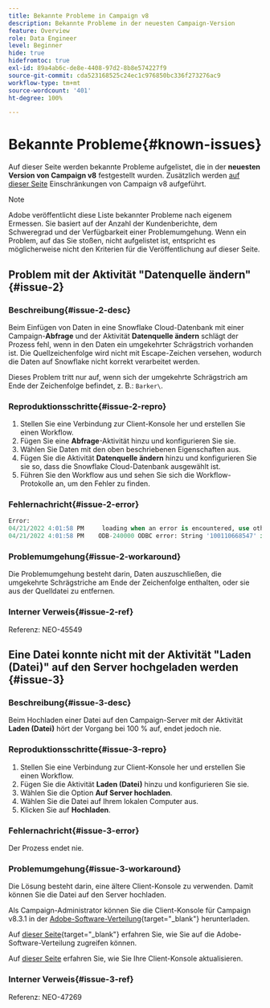```yaml
---
title: Bekannte Probleme in Campaign v8
description: Bekannte Probleme in der neuesten Campaign-Version
feature: Overview
role: Data Engineer
level: Beginner
hide: true
hidefromtoc: true
exl-id: 89a4ab6c-de8e-4408-97d2-8b8e574227f9
source-git-commit: cda523168525c24ec1c976850bc336f273276ac9
workflow-type: tm+mt
source-wordcount: '401'
ht-degree: 100%

---
```


# Bekannte Probleme{#known-issues}

Auf dieser Seite werden bekannte Probleme aufgelistet, die in der **neuesten Version von Campaign v8** festgestellt wurden. Zusätzlich werden [auf dieser Seite](ac-guardrails.md) Einschränkungen von Campaign v8 aufgeführt.


>[!NOTE]
>
>Adobe veröffentlicht diese Liste bekannter Probleme nach eigenem Ermessen. Sie basiert auf der Anzahl der Kundenberichte, dem Schweregrad und der Verfügbarkeit einer Problemumgehung. Wenn ein Problem, auf das Sie stoßen, nicht aufgelistet ist, entspricht es möglicherweise nicht den Kriterien für die Veröffentlichung auf dieser Seite.

<!--
## Change Data Source activity issue #1 {#issue-1}

### Description{#issue-1-desc}

The **Change Data Source** activity is failing when transfering data from Campaign local database to Snowflake cloud database. When switching directions, the activity can generate issues.

### Reproduction steps{#issue-1-repro}

1. Connect to the client console and create a workflow.
1. Add a **Query** activity and a **Change Data Source** activity.
1. Define a query on the **email**, which is a string.
1. Run the workflow and right-click the transition to view the population: the email records are displayed replaced by `****`.
1. Check the workflow logs: the **Change Data Source** activity interprets these records as numeric values.

### Error message{#issue-1-error}

```sql
04/13/2022 10:00:18 AM              Executing change data source 'Ok' (step 'Change Data Source')
04/13/2022 10:00:18 AM              Starting 1 connection(s) on pool 'nms:extAccount:ffda tractorsupply_mkt_stage8' (Snowflake, server='adobe-acc_tractorsupply_us_west_2_aws.snowflakecomputing.com', login='tractorsupply_stage8_MKT:tractorsupply_stage8')
04/13/2022 10:00:26 AM              ODB-240000 ODBC error: {*}Numeric value '{*}******{*}{{*}}' is not recognized\{*}   File 'wkf1285541_13_1_0_47504750#458318uploadPart0.chunk.gz', line 1, character 10140   Row 279, column "WKF1285541_13_1_0"["BICUST_ID":1]   If you would like to continue loading when a
04/13/2022 10:00:26 AM              n error is encountered, use other values such as 'SKIP_FILE' or 'CONTINUE' for the ON_ERROR option. For more information on loading options, please run 'info loading_data' in a SQL client. SQLState: 22018
04/13/2022 10:00:26 AM              WDB-200001 SQL statement 'COPY INTO wkf1285541_13_1_0 (SACTIVE, SADDRESS1, SADDRESS2, BICUST_ID, SEMAIL) FROM ( SELECT $1, $2, $3, $4, $5 FROM $$@BULK_wkf1285541_13_1_0$$) FILE_FORMAT = ( TYPE = CSV RECORD_DELIMITER = '\x02' FIELD_DELIMITER = '\x01' FIEL
04/13/2022 10:00:26 AM              D_OPTIONALLY_ENCLOSED_BY = 'NONE') ON_ERROR = ABORT_STATEMENT PURGE = TRUE' could not be executed.
```

### Workaround{#issue-1-workaround}

To have the data transfered from Snowflake cloud database to Campaign local database and back to Snowflake, you must use two different **Change Data Source** activities.

### Internal reference{#issue-1-ref}

Reference: NEO-45549 
-->


## Problem mit der Aktivität &quot;Datenquelle ändern&quot; {#issue-2}

### Beschreibung{#issue-2-desc}

Beim Einfügen von Daten in eine Snowflake Cloud-Datenbank mit einer Campaign-**Abfrage** und der Aktivität **Datenquelle ändern** schlägt der Prozess fehl, wenn in den Daten ein umgekehrter Schrägstrich vorhanden ist. Die Quellzeichenfolge wird nicht mit Escape-Zeichen versehen, wodurch die Daten auf Snowflake nicht korrekt verarbeitet werden.

Dieses Problem tritt nur auf, wenn sich der umgekehrte Schrägstrich am Ende der Zeichenfolge befindet, z. B.: `Barker\`.


### Reproduktionsschritte{#issue-2-repro}

1. Stellen Sie eine Verbindung zur Client-Konsole her und erstellen Sie einen Workflow.
1. Fügen Sie eine **Abfrage**-Aktivität hinzu und konfigurieren Sie sie.
1. Wählen Sie Daten mit den oben beschriebenen Eigenschaften aus.
1. Fügen Sie die Aktivität **Datenquelle ändern** hinzu und konfigurieren Sie sie so, dass die Snowflake Cloud-Datenbank ausgewählt ist.
1. Führen Sie den Workflow aus und sehen Sie sich die Workflow-Protokolle an, um den Fehler zu finden.


### Fehlernachricht{#issue-2-error}

```sql
Error:
04/21/2022 4:01:58 PM     loading when an error is encountered, use other values such as 'SKIP_FILE' or 'CONTINUE' for the ON_ERROR option. For more information on loading options, please run 'info loading_data' in a SQL client. SQLState: 22000
04/21/2022 4:01:58 PM    ODB-240000 ODBC error: String '100110668547' is too long and would be truncated   File 'wkf1656797_21_1_3057430574#458516uploadPart0.chunk.gz', line 1, character 0   Row 90058, column "WKF1656797_21_1"["SCARRIER_ROUTE":13]   If you would like to continue
```

### Problemumgehung{#issue-2-workaround}

Die Problemumgehung besteht darin, Daten auszuschließen, die umgekehrte Schrägstriche am Ende der Zeichenfolge enthalten, oder sie aus der Quelldatei zu entfernen.

<!--
As a workaround, export the files with double quotes around the problematic values (like `Barker\`) and include a file format option `FIELD_OPTIONALLY_ENCLOSED_BY = '"'`.
-->

### Interner Verweis{#issue-2-ref}

Referenz: NEO-45549


## Eine Datei konnte nicht mit der Aktivität &quot;Laden (Datei)&quot; auf den Server hochgeladen werden {#issue-3}

### Beschreibung{#issue-3-desc}

Beim Hochladen einer Datei auf den Campaign-Server mit der Aktivität **Laden (Datei)** hört der Vorgang bei 100 % auf, endet jedoch nie.

### Reproduktionsschritte{#issue-3-repro}

1. Stellen Sie eine Verbindung zur Client-Konsole her und erstellen Sie einen Workflow.
1. Fügen Sie die Aktivität **Laden (Datei)** hinzu und konfigurieren Sie sie.
1. Wählen Sie die Option **Auf Server hochladen**.
1. Wählen Sie die Datei auf Ihrem lokalen Computer aus.
1. Klicken Sie auf **Hochladen**.


### Fehlernachricht{#issue-3-error}

Der Prozess endet nie.

### Problemumgehung{#issue-3-workaround}

Die Lösung besteht darin, eine ältere Client-Konsole zu verwenden. Damit können Sie die Datei auf den Server hochladen.

Als Campaign-Administrator können Sie die Client-Konsole für Campaign v8.3.1 in der [Adobe-Software-Verteilung](https://experience.adobe.com/#/downloads/content/software-distribution/de/campaign.html?1_group.propertyvalues.property=.%2Fjcr%3Acontent%2Fmetadata%2Fdc%3Aversion&amp;1_group.propertyvalues.operation=equals&amp;1_group.propertyvalues.0_values=target-version%3Acampaign%2F8&amp;orderby=%40jcr%3Acontent%2Fjcr%3AlastModified&amp;orderby.sort=desc&amp;layout=list&amp;p.offset=0&amp;p.limit=4){target=&quot;_blank&quot;} herunterladen.

Auf [dieser Seite](https://experienceleague.adobe.com/docs/experience-cloud/software-distribution/home.html?lang=de){target=&quot;_blank&quot;} erfahren Sie, wie Sie auf die Adobe-Software-Verteilung zugreifen können.

Auf [dieser Seite](connect.md) erfahren Sie, wie Sie Ihre Client-Konsole aktualisieren.

### Interner Verweis{#issue-3-ref}

Referenz: NEO-47269
